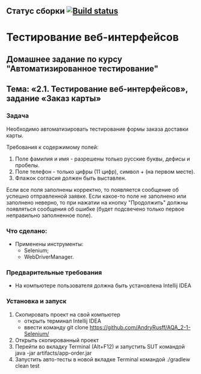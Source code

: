 ## Статус сборки [![Build status](https://ci.appveyor.com/api/projects/status/2ym70o5uh165sfd0?svg=true)](https://ci.appveyor.com/project/AndryRusff/aqa-2-1-selenium-e43t4)
# Тестирование веб-интерфейсов
## Домашнее задание по курсу "Автоматизированное тестирование"
## Тема: «2.1. Тестирование веб-интерфейсов», задание «Заказ карты»
### Задача
Необходимо автоматизировать тестирование формы заказа доставки карты.

Требования к содержимому полей:
1. Поле фамилия и имя - разрешены только русские буквы, дефисы и пробелы.
2. Поле телефон - только цифры (11 цифр), символ + (на первом месте).
3. Флажок согласия должен быть выставлен.

Если все поля заполнены корректно, то появляется сообщение об успешно отправленной заявке.
Если какое-то поле не заполнено или заполнено неверно, то при нажатии на кнопку "Продолжить" должны появляться сообщения об ошибке (будет подсвечено только первое неправильно заполненное поле).
			
### Что сделано:
- Применены инструменты:
	- Selenium;
	- WebDriverManager.

### Предварительные требования
- На компьютере пользователя должна быть установлена Intellij IDEA
### Установка и запуск
1. Скопировать проект на свой компьютер
	- открыть терминал Intellij IDEA
	- ввести команду git clone https://github.com/AndryRusff/AQA_2-1-Selenium/
1. Открыть скопированный проект 
1. Перейти во вкладку Terminal (Alt+F12) и запустить SUT командой java -jar artifacts/app-order.jar
1. Запустить авто-тесты в новой вкладке Terminal командой ./gradlew clean test
